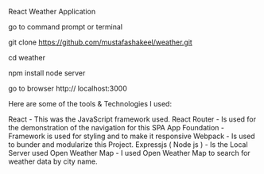 React Weather Application

go to command prompt or terminal 


git clone  https://github.com/mustafashakeel/weather.git

cd weather

npm install 
node server 

go to browser 
http:// localhost:3000


Here are some of the tools & Technologies I used:

React - This was the JavaScript framework used.
React Router - Is used for the demonstration of the navigation for this SPA App
Foundation - Framework is used for styling and to make it responsive
Webpack - Is used to bunder and modularize this Project.
Expressjs ( Node js ) - Is the Local Server used
Open Weather Map - I used Open Weather Map to search for weather data by city name.